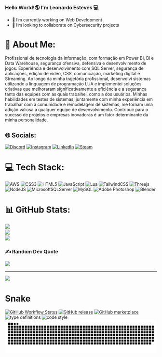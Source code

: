 ### Hello World!🌎 I'm Leonardo Esteves 💻

- 🔭 I’m currently working on Web Development
- 👯 I’m looking to collaborate on Cybersecurity projects


# 💫 About Me:
Profissional de tecnologia da informação, com formação em Power BI, BI e Data Warehouse, segurança ofensiva, defensiva e desenvolvimento de jogos. Experiência e desenvolvimento com SQL Server, segurança de aplicações, edição de vídeo, CSS, comunicação, marketing digital e Streaming. 
Ao longo da minha trajetória profissional, desenvolvi sistemas utilizando a linguagem de programação LUA e implementei soluções criativas que melhoraram significativamente a eficiência e a segurança tanto das equipes com as quais trabalhei, como a dos usuários.
Minhas habilidades em testes de sistemas, juntamente com minha experiência em trabalhar com a comunidade e remodelagem de sistemas, me tornam uma adição valiosa a qualquer equipe de desenvolvimento. Contribuir para o sucesso de projetos e empresas inovadoras é um fator determinante da minha personalidade.


## 🌐 Socials:
[![Discord](https://img.shields.io/badge/Discord-%237289DA.svg?logo=discord&logoColor=white)](https://discord.gg/Esteves#2757)
[![Instagram](https://img.shields.io/badge/Instagram-%23E4405F.svg?logo=Instagram&logoColor=white)](https://instagram.com/LeonardooEsteves) 
[![LinkedIn](https://img.shields.io/badge/LinkedIn-%230077B5.svg?logo=linkedin&logoColor=white)](https://linkedin.com/in/LeonardoEsteves) 
[![Steam](https://img.shields.io/badge/Steam-%230077B5.svg?logo=steam&logoColor=white)](https://steamcommunity.com/id/Leonardo_Gato/) 

# 💻 Tech Stack:
![AWS](https://img.shields.io/badge/AWS-%23FF9900.svg?style=for-the-badge&logo=amazon-aws&logoColor=white) ![CSS3](https://img.shields.io/badge/css3-%231572B6.svg?style=for-the-badge&logo=css3&logoColor=white) ![HTML5](https://img.shields.io/badge/html5-%23E34F26.svg?style=for-the-badge&logo=html5&logoColor=white) ![JavaScript](https://img.shields.io/badge/javascript-%23323330.svg?style=for-the-badge&logo=javascript&logoColor=%23F7DF1E) ![Lua](https://img.shields.io/badge/lua-%232C2D72.svg?style=for-the-badge&logo=lua&logoColor=white) ![TailwindCSS](https://img.shields.io/badge/tailwindcss-%2338B2AC.svg?style=for-the-badge&logo=tailwind-css&logoColor=white) ![Threejs](https://img.shields.io/badge/threejs-black?style=for-the-badge&logo=three.js&logoColor=white) ![NodeJS](https://img.shields.io/badge/node.js-6DA55F?style=for-the-badge&logo=node.js&logoColor=white) ![MicrosoftSQLServer](https://img.shields.io/badge/Microsoft%20SQL%20Sever-CC2927?style=for-the-badge&logo=microsoft%20sql%20server&logoColor=white) ![MySQL](https://img.shields.io/badge/mysql-%2300f.svg?style=for-the-badge&logo=mysql&logoColor=white) ![Adobe Photoshop](https://img.shields.io/badge/adobephotoshop-%2331A8FF.svg?style=for-the-badge&logo=adobephotoshop&logoColor=white) ![Blender](https://img.shields.io/badge/blender-%23F5792A.svg?style=for-the-badge&logo=blender&logoColor=white)
# 📊 GitHub Stats:
![](https://github-readme-stats.vercel.app/api?username=LeonardoOEsteves&theme=dracula&hide_border=false&include_all_commits=true&count_private=false)<br/>
![](https://github-readme-streak-stats.herokuapp.com/?user=LeonardoOEsteves&theme=dracula&hide_border=false)<br/>
![](https://github-readme-stats.vercel.app/api/top-langs/?username=LeonardoOEsteves&theme=dracula&hide_border=false&include_all_commits=true&count_private=false&layout=compact)

### ✍️ Random Dev Quote
![](https://quotes-github-readme.vercel.app/api?type=horizontal&theme=tokyonight)

---
[![](https://visitcount.itsvg.in/api?id=LeonardoOEsteves&icon=0&color=0)](https://visitcount.itsvg.in)
# Snake

[![GitHub Workflow Status](https://img.shields.io/github/actions/workflow/status/platane/platane/main.yml?label=action&style=flat-square)](https://github.com/Platane/Platane/actions/workflows/main.yml)
[![GitHub release](https://img.shields.io/github/release/platane/snk.svg?style=flat-square)](https://github.com/platane/snk/releases/latest)
[![GitHub marketplace](https://img.shields.io/badge/marketplace-snake-blue?logo=github&style=flat-square)](https://github.com/marketplace/actions/generate-snake-game-from-github-contribution-grid)
![type definitions](https://img.shields.io/npm/types/typescript?style=flat-square)
![code style](https://img.shields.io/badge/code_style-prettier-ff69b4.svg?style=flat-square)
<picture>
  <source
    media="(prefers-color-scheme: dark)"
    srcset="
      https://raw.githubusercontent.com/platane/snk/output/github-contribution-grid-snake-dark.svg
    "
  />
  <source
    media="(prefers-color-scheme: light)"
    srcset="
      https://raw.githubusercontent.com/platane/snk/output/github-contribution-grid-snake.svg
    "
  />
  <img
    alt="github contribution grid snake animation"
    src="https://raw.githubusercontent.com/platane/snk/output/github-contribution-grid-snake.svg"
  />
</picture>
